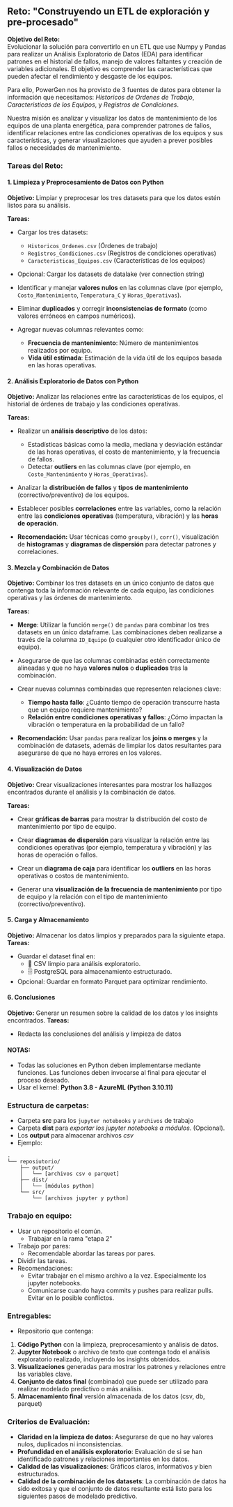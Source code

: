 ## Reto: **"Construyendo un ETL de exploración y pre-procesado"**

**Objetivo del Reto:**  
Evolucionar la solución para convertirlo en un ETL que use Numpy y Pandas para realizar un Análisis Exploratorio de Datos (EDA) para identificar patrones en el historial de fallos, manejo de valores faltantes y creación de variables adicionales. El objetivo es comprender las características que pueden afectar el rendimiento y desgaste de los equipos.

Para ello, PowerGen nos ha provisto de 3 fuentes de datos para obtener la información que necesitamos: *Historicos de Ordenes de Trabajo*, *Caracteristicas de los Equipos*, y *Registros de Condiciones*.

Nuestra misión es analizar y visualizar los datos de mantenimiento de los equipos de una planta energética, para comprender patrones de fallos, identificar relaciones entre las condiciones operativas de los equipos y sus características, y generar visualizaciones que ayuden a prever posibles fallos o necesidades de mantenimiento.


### **Tareas del Reto:**

#### **1. Limpieza y Preprocesamiento de Datos con Python**

  **Objetivo:** Limpiar y preprocesar los tres datasets para que los datos estén listos para su análisis.
  
  **Tareas:**
  - Cargar los tres datasets:
    - `Historicos_Ordenes.csv` (Órdenes de trabajo)
    - `Registros_Condiciones.csv` (Registros de condiciones operativas)
    - `Caracteristicas_Equipos.csv` (Características de los equipos)

  - Opcional: Cargar los datasets de datalake (ver connection string)
   
  
  - Identificar y manejar **valores nulos** en las columnas clave (por ejemplo, `Costo_Mantenimiento`, `Temperatura_C` y `Horas_Operativas`).
  
  - Eliminar **duplicados** y corregir **inconsistencias de formato** (como valores erróneos en campos numéricos).
  
  - Agregar nuevas columnas relevantes como:
    - **Frecuencia de mantenimiento**: Número de mantenimientos realizados por equipo.
    - **Vida útil estimada**: Estimación de la vida útil de los equipos basada en las horas operativas.
  
#### **2. Análisis Exploratorio de Datos con Python**

  **Objetivo:** Analizar las relaciones entre las características de los equipos, el historial de órdenes de trabajo y las condiciones operativas.

  **Tareas:**
  - Realizar un **análisis descriptivo** de los datos:
    - Estadísticas básicas como la media, mediana y desviación estándar de las horas operativas, el costo de mantenimiento, y la frecuencia de fallos.
    - Detectar **outliers** en las columnas clave (por ejemplo, en `Costo_Mantenimiento` y `Horas_Operativas`).
  
  - Analizar la **distribución de fallos** y **tipos de mantenimiento** (correctivo/preventivo) de los equipos.
  
  - Establecer posibles **correlaciones** entre las variables, como la relación entre las **condiciones operativas** (temperatura, vibración) y las **horas de operación**.
  
  - **Recomendación:** Usar técnicas como `groupby()`, `corr()`, visualización de **histogramas** y **diagramas de dispersión** para detectar patrones y correlaciones.

#### **3. Mezcla y Combinación de Datos**

  **Objetivo:** Combinar los tres datasets en un único conjunto de datos que contenga toda la información relevante de cada equipo, las condiciones operativas y las órdenes de mantenimiento.

  **Tareas:**
  - **Merge**: Utilizar la función `merge()` de `pandas` para combinar los tres datasets en un único dataframe. Las combinaciones deben realizarse a través de la columna `ID_Equipo` (o cualquier otro identificador único de equipo).
  
  - Asegurarse de que las columnas combinadas estén correctamente alineadas y que no haya **valores nulos** o **duplicados** tras la combinación.
  
  - Crear nuevas columnas combinadas que representen relaciones clave:
    - **Tiempo hasta fallo**: ¿Cuánto tiempo de operación transcurre hasta que un equipo requiere mantenimiento?
    - **Relación entre condiciones operativas y fallos**: ¿Cómo impactan la vibración o temperatura en la probabilidad de un fallo?
  
  - **Recomendación:** Usar `pandas` para realizar los **joins o merges** y la combinación de datasets, además de limpiar los datos resultantes para asegurarse de que no haya errores en los valores.

#### **4. Visualización de Datos**

  **Objetivo:** Crear visualizaciones interesantes para mostrar los hallazgos encontrados durante el análisis y la combinación de datos.

  **Tareas:**
  - Crear **gráficas de barras** para mostrar la distribución del costo de mantenimiento por tipo de equipo.
  
  - Crear **diagramas de dispersión** para visualizar la relación entre las condiciones operativas (por ejemplo, temperatura y vibración) y las horas de operación o fallos.
  
  - Crear un **diagrama de caja** para identificar los **outliers** en las horas operativas o costos de mantenimiento.
  
  - Generar una **visualización de la frecuencia de mantenimiento** por tipo de equipo y la relación con el tipo de mantenimiento (correctivo/preventivo).
  

#### **5. Carga y Almacenamiento**

  **Objetivo:** Almacenar los datos limpios y preparados para la siguiente etapa.
  **Tareas:**
  - Guardar el dataset final en:
    - 📂 CSV limpio para análisis exploratorio.
    - 🗄️ PostgreSQL para almacenamiento estructurado.
  - Opcional: Guardar en formato Parquet para optimizar rendimiento.


#### **6. Conclusiones**

  **Objetivo:** Generar un resumen sobre la calidad de los datos y los insights encontrados.
  **Tareas:**
  - Redacta las conclusiones del análisis y limpieza de datos


#### **NOTAS:** 
- Todas las soluciones en Python deben implementarse mediante funciones. Las funciones deben invocarse al final para ejecutar el proceso deseado.
- Usar el kernel: **Python 3.8 - AzureML (Python 3.10.11)**


### **Estructura de carpetas:**
- Carpeta **src** para los `jupyter notebooks` y `archivos` de trabajo  
- Carpeta **dist** para *exportar los jupyter notebooks a módulos*. (Opcional).
- Los **output** para almacenar archivos *csv*
- Ejemplo: 

```
.
└── reposiutorio/
    ├── output/
    │   └── [archivos csv o parquet]
    ├── dist/
    │   └── [módulos python]
    └── src/
        └── [archivos jupyter y python]
```


### **Trabajo en equipo:**  
   - Usar un repositorio el común.
      - Trabajar en la rama "etapa 2"
   - Trabajo por pares:
      - Recomendable abordar las tareas por pares.
   - Dividir las tareas.
   - Recomendaciones:
      - Evitar trabajar en el mismo archivo a la vez. Especialmente los jupyter notebooks.
      - Comunicarse cuando haya commits y pushes para realizar pulls. Evitar en lo posible conflictos.

### **Entregables:**
- Repositorio que contenga:
1. **Código Python** con la limpieza, preprocesamiento y análisis de datos.
2. **Jupyter Notebook** o archivo de texto que contenga todo el análisis exploratorio realizado, incluyendo los insights obtenidos.
3. **Visualizaciones** generadas para mostrar los patrones y relaciones entre las variables clave.
4. **Conjunto de datos final** (combinado) que puede ser utilizado para realizar modelado predictivo o más análisis.
5. **Almacenamiento final** versión almacenada de los datos (csv, db, parquet) 

### **Criterios de Evaluación:**  

- **Claridad en la limpieza de datos**: Asegurarse de que no hay valores nulos, duplicados ni inconsistencias.
- **Profundidad en el análisis exploratorio**: Evaluación de si se han identificado patrones y relaciones importantes en los datos.
- **Calidad de las visualizaciones**: Gráficos claros, informativos y bien estructurados.
- **Calidad de la combinación de los datasets**: La combinación de datos ha sido exitosa y que el conjunto de datos resultante está listo para los siguientes pasos de modelado predictivo.